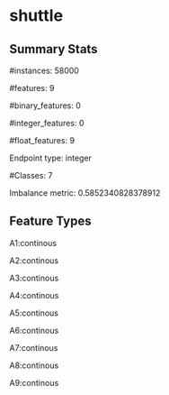 # shuttle

## Summary Stats

#instances: 58000

#features: 9

  #binary_features: 0

  #integer_features: 0

  #float_features: 9

Endpoint type: integer

#Classes: 7

Imbalance metric: 0.5852340828378912

## Feature Types

 A1:continous

A2:continous

A3:continous

A4:continous

A5:continous

A6:continous

A7:continous

A8:continous

A9:continous

